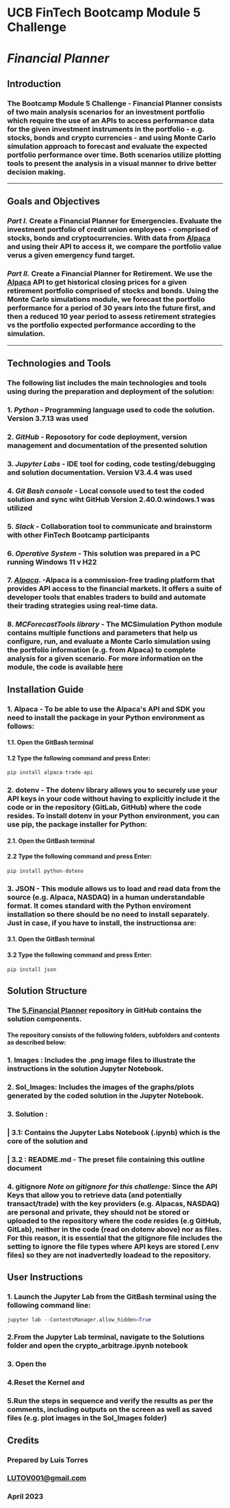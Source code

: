 # **UCB FinTech Bootcamp Module 5 Challenge**
# *Financial Planner*
## **Introduction**
### The Bootcamp Module 5 Challenge - Financial Planner  consists of two main analysis scenarios for an investment portfolio which require the use of an APIs to access performance data for the given investment instruments in the portfolio - e.g. stocks, bonds and crypto currencies - and using Monte Carlo simulation approach to forecast and evaluate the expected portfolio performance over time. Both scenarios utilize plotting tools to present the analysis in a visual manner to drive better decision making.
---
## **Goals and Objectives**
### *Part I.* Create a Financial Planner for Emergencies. Evaluate the investment portfolio of credit union employees - comprised of stocks, bonds and cryptocurrencies. With data from [Alpaca](https://app.alpaca.markets/paper/dashboard/overview) and using their API to access it, we compare the portfolio value verus a given emergency fund target.

### *Part II.* Create a Financial Planner for Retirement. We use the [Alpaca](https://app.alpaca.markets/paper/dashboard/overview) API to get historical closing prices for a given retirement portfolio comprised of stocks and bonds. Using the Monte Carlo simulations module, we forecast the portfolio performance for a period of 30 years into the future first, and then a reduced 10 year period to assess retirement strategies vs the portfolio expected performance according to the simulation.
---
## **Technologies and Tools**
### The following list includes the main technologies and tools using during the preparation and deployment of the solution:
### 1. *Python* - Programming language used to code the solution. Version 3.7.13 was used
### 2. *GitHub* - Reposotory for code deployment, version management and documentation of the presented solution
### 3. *Jupyter Labs* - IDE tool for coding, code testing/debugging and solution documentation. Version V3.4.4 was used
### 4. *Git Bash console* - Local console used to test the coded solution and sync wiht GitHub Version 2.40.0.windows.1 was utilized
### 5. *Slack* - Collaboration tool to communicate and brainstorm with other FinTech Bootcamp participants
### 6. *Operative System* - This solution was prepared in a PC running Windows 11 v H22
### 7. *[Alpaca](https://app.alpaca.markets/paper/dashboard/overview)*. -Alpaca is a commission-free trading platform that provides API access to the financial markets. It offers a suite of developer tools that enables traders to build and automate their trading strategies using real-time data. 
### 8. *MCForecastTools library* - The MCSimulation Python module contains multiple functions and parameters that help us configure, run, and evaluate a Monte Carlo simulation using the portfolio information (e.g. from Alpaca) to complete analysis for a given scenario. For more information on the module, the code is available [here](https://courses.bootcampspot.com/courses/3426/files/2589674/download)

## **Installation Guide**

### 1. Alpaca - To be able to use the Alpaca's API and SDK you need to install the package in your Python environment as follows:
#### 1.1. Open the GitBash terminal
#### 1.2 Type the following command and press Enter:
```python 
pip install alpaca-trade-api
```
### 2. dotenv -  The dotenv library allows you to securely use your API keys in your code without having to explicitly include it the code or in the repository (GitLab, GitHub) where the code resides. To install dotenv in your Python environment, you can use pip, the package installer for Python:
#### 2.1. Open the GitBash terminal
#### 2.2 Type the following command and press Enter:
```python 
pip install python-dotenv
```
### 3. JSON - This module allows us to load and read data from the source (e.g. Alpaca, NASDAQ) in a human understandable format. It comes standard with the Python enviroment installation so there should be no need to install separately. Just in case, if you have to install, the instructionsa are:
#### 3.1. Open the GitBash terminal
#### 3.2 Type the following command and press Enter:
```python 
pip install json
```
## **Solution Structure**

### The **[5.Financial Planner](https://github.com/LUTOV001/5.Financial_Planner)** repository in GitHub contains the solution components.

#### The repository consists of the following folders, subfolders and contents as described below:
 
###    1. Images : Includes the .png image files to illustrate the instructions in the solution Jupyter Notebook. 
###    2. Sol_Images: Includes the images of the graphs/plots generated by the coded solution in the Jupyter Notebook.
###    3. Solution : 
###    | 3.1: Contains the Jupyter Labs Notebook (.ipynb) which is the core of the solution and 
###    | 3.2 : README.md - The preset file containing this outline document
###    4. gitignore *Note on gitignore for this challenge:* Since the API Keys that allow you to retrieve data (and potentially transact/trade) with the key providers (e.g. Alpacas, NASDAQ) are personal and private, they should not be stored or uploaded to the repository where the code resides (e.g GitHub, GitLab), neither in the code (read on dotenv above) nor as files. For this reason, it is essential that the gitignore file includes the setting to ignore the file types where API keys are stored (.env files) so they are not inadvertedly loadead to the repository.

## **User Instructions**
### 1. Launch the Jupyter Lab from the GitBash terminal using the following command line:
```python 
jupyter lab --ContentsManager.allow_hidden=True
```
### 2.From the Jupyter Lab terminal, navigate to the Solutions folder and open the crypto_arbitrage.ipynb notebook
### 3. Open the 
### 4.Reset the Kernel and
### 5.Run the steps in sequence and verify the results as per the comments, including outputs on the screen as well as saved files (e.g. plot images in the Sol_Images folder)
####

## **Credits**

### Prepared by Luis Torres 
### LUTOV001@gmail.com
### April 2023
